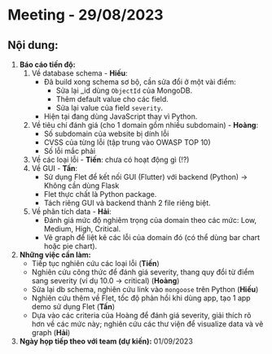 # Meeting - 29/08/2023

## Nội dung:
1. **Báo cáo tiến độ:** 
    1. Về database schema - **Hiếu**:
        - Đã build xong schema sơ bộ, cần sửa đổi ở một vài điểm:
            - Sửa lại _id dùng `ObjectId` của MongoDB.
            - Thêm default value cho các field.
            - Sửa lại value của field `severity`.
        - Hiện tại đang dùng JavaScript thay vì Python.
    2. Về tiêu chí đánh giá (cho 1 domain gồm nhiều subdomain) - **Hoàng**:
        - Số subdomain của website bị dính lỗi
        - CVSS của từng lỗi (tập trung vào OWASP TOP 10)
        - Số lỗi mắc phải
    3. Về các loại lỗi - **Tiến**: chưa có hoạt động gì (!?)
    4. Về GUI - **Tấn**:
        - Sử dụng Flet để kết nối GUI (Flutter) với backend (Python) -> Không cần dùng Flask
        - Flet thực chất là Python package.
        - Tách riêng GUI và backend thành 2 file riêng biệt.
    5. Về phân tích data - **Hải**:
        - Đánh giá mức độ nghiêm trọng của domain theo các mức: Low, Medium, High, Critical.
        - Vẽ graph để liệt kê các lỗi của domain đó (có thể dùng bar chart hoặc pie chart).
2. **Những việc cần làm:**
    - Tiếp tục nghiên cứu các loại lỗi (**Tiến**)
    - Nghiên cứu công thức để đánh giá severity, thang quy đổi từ điểm sang severity (ví dụ 10.0 -> critical) (**Hoàng**)
    - Sửa lại db schema, nghiên cứu link vào `mongoose` trên Python (**Hiếu**)
    - Nghiên cứu thêm về Flet, tốc độ phản hồi khi dùng app, tạo 1 app demo sử dụng Flet (**Tấn**)
    - Dựa vào các criteria của Hoàng để đánh giá severity, giải thích rõ hơn về các mức này; nghiên cứu các thư viện để visualize data và vẽ graph (**Hải**)
3. **Ngày họp tiếp theo với team (dự kiến):** 01/09/2023